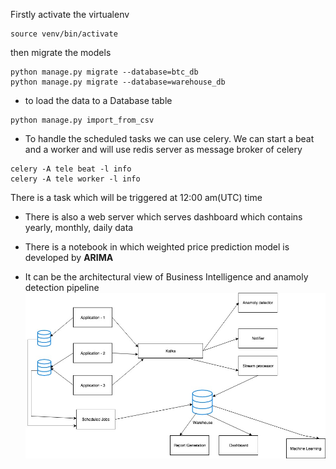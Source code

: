 Firstly activate the virtualenv
```
source venv/bin/activate
```
then migrate the models
```
python manage.py migrate --database=btc_db
python manage.py migrate --database=warehouse_db
```
- to load the data to a Database table
```
python manage.py import_from_csv
```
- To handle the scheduled tasks we can use celery. We can start a beat and a worker and will use redis server as message broker of celery
```
celery -A tele beat -l info
celery -A tele worker -l info
```
There is a task which will be triggered at 12:00 am(UTC) time

- There is also a web server which serves dashboard which contains yearly, monthly, daily data

- There is a notebook in which weighted price prediction model is developed by **ARIMA**

- It can be the architectural view of Business Intelligence and anamoly detection pipeline
  ![alt diagram](https://github.com/shourav9884/tele-test/raw/master/static/img/Untitled%20Diagram.jpg)
 